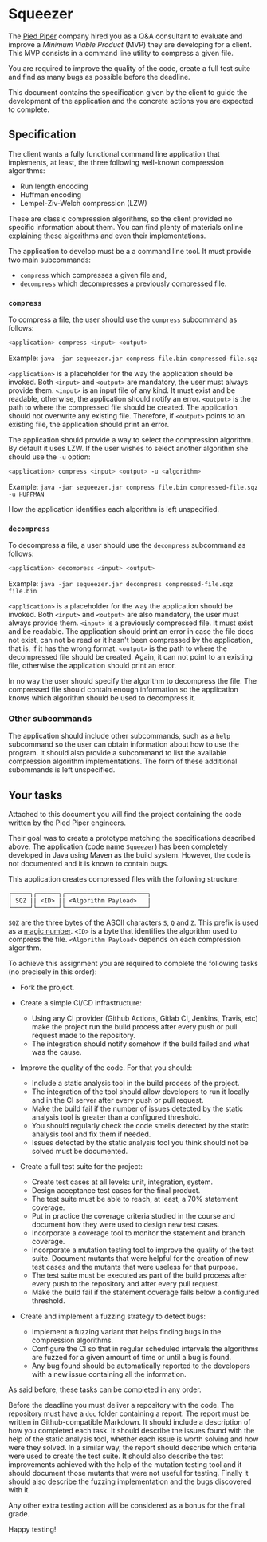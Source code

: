 # Squeezer

The [Pied Piper](http://www.piedpiper.com/) company hired you as a Q&A consultant to evaluate and improve a  *Minimum Viable Product* (MVP) they are developing for a client. This MVP consists in a command line utility to compress a given file.
 
You are required to improve the quality of the code, create a full test suite and find as many bugs as possible before the deadline.

This document contains the specification given by the client to guide the development of the application and the concrete actions you are expected to complete.

## Specification

The client wants a fully functional command line application that implements, at least, the three following well-known compression algorithms:
- Run length encoding
- Huffman encoding
- Lempel-Ziv-Welch compression (LZW)

These are classic compression algorithms, so the client provided no specific information about them. You can find plenty of materials online explaining these algorithms and even their implementations.

The application to develop must be a a command line tool. It must provide two main subcommands:
- `compress` which compresses a given file and,
- `decompress` which decompresses a previously compressed file.

### `compress`

To compress a file, the user should use the `compress` subcommand as follows:

```bash
<application> compress <input> <output>
```

Example: `java -jar sequeezer.jar compress file.bin compressed-file.sqz` 

`<application>` is a placeholder for the way the application should be invoked. Both `<input>` and `<output>` are mandatory, the user must always provide them. `<input>` is an input file of any kind. It must exist and be readable, otherwise, the application should notify an error. `<output>` is the path to where the compressed file should be created. The application should not overwrite any existing file. Therefore, if `<output>` points to an existing file, the application should print an error.

The application should provide a way to select the compression algorithm. By default it uses LZW. If the user wishes to select another algorithm she should use the `-u` option:

```bash
<application> compress <input> <output> -u <algorithm>
```

Example: `java -jar sequeezer.jar compress file.bin compressed-file.sqz -u HUFFMAN`

How the application identifies each algorithm is left unspecified.

### `decompress`

To decompress a file, a user should use the `decompress` subcommand as follows:

```bash
<application> decompress <input> <output>
```

Example: `java -jar sequeezer.jar decompress compressed-file.sqz file.bin`

`<application>` is a placeholder for the way the application should be invoked. Both `<input>` and `<output>` are also mandatory, the user must always provide them. `<input>` is a previously compressed file. It must exist and be readable. The application should print an error in case the file does not exist, can not be read or it hasn't been compressed by the application, that is, if it has the wrong format.  `<output>` is the path to where the decompressed file should be created. Again, it can not point to an existing file, otherwise the application should print an error.

In no way the user should specify the algorithm to decompress the file. The compressed file should contain enough information so the application knows which algorithm should be used to decompress it.

### Other subcommands

The application should include other subcommands, such as a `help` subcommand so the user can obtain information about how to use the program. It should also provide a subcommand to list the available compression algorithm implementations. The form of these additional subommands is left unspecified.

## Your tasks

Attached to this document you will find the project containing the code written by the Pied Piper engineers.

Their goal was to create a prototype matching the specifications described above. The application (code name `Squeezer`) has been completely developed in Java using Maven as the build system. However, the code is not documented and it is known to contain bugs.

This application creates compressed files with the following structure:

```
┌─────┐┌──────┐┌───────────────────────┐
│ SQZ || <ID> || <Algorithm Payload>   |
└─────┘└──────┘└───────────────────────┘
```

`SQZ` are the three bytes of the ASCII characters `S`, `Q` and `Z`. This prefix is used as a [magic number](https://en.wikipedia.org/wiki/Magic_number_(programming)). `<ID>` is a byte that identifies the algorithm used to compress the file. `<Algorithm Payload>` depends on each compression algorithm.

To achieve this assignment you are required to complete the following tasks (no precisely in this order):

- Fork the project.

- Create a simple CI/CD infrastructure:
  - Using any CI provider (Github Actions, Gitlab CI, Jenkins, Travis, etc) make the project run the build process after every push or pull request made to the repository.
  - The integration should notify somehow if the build failed and what was the cause.

- Improve the quality of the code. For that you should:
  - Include a static analysis tool in the build process of the project.
  - The integration of the tool should allow developers to run it locally and in the CI server after every push or pull request.
  - Make the build fail if the number of issues detected by the static analysis tool is greater than a configured threshold.
  - You should regularly check the code smells detected by the static analysis tool and fix them if needed.
  - Issues detected by the static analysis tool you think should not be solved must be documented.

- Create a full test suite for the project:
  - Create test cases at all levels: unit, integration, system.
  - Design acceptance test cases for the final product.
  - The test suite must be able to reach, at least, a 70% statement coverage.
  - Put in practice the coverage criteria studied in the course and document how they were used to design new test cases.
  - Incorporate a coverage tool to monitor the statement and branch coverage.
  - Incorporate a mutation testing tool to improve the quality of the test suite. Document mutants that were helpful for the creation of new test cases and the mutants that were useless for that purpose.
  - The test suite must be executed as part of the build process after every push to the repository and after every pull request.
  - Make the build fail if the statement coverage falls below a configured threshold.

- Create and implement a fuzzing strategy to detect bugs:
  - Implement a fuzzing variant that helps finding bugs in the compression algorithms.
  - Configure the CI so that in regular scheduled intervals the algorithms are fuzzed for a given amount of time or until a bug is found.
  - Any bug found should be automatically reported to the developers with a new issue containing all the information.

As said before, these tasks can be completed in any order.

Before the deadline you must deliver a repository with the code. The repository must have a `doc` folder containing a report. The report must be written in Github-compatible Markdown. It should include a description of how you completed each task. It should describe the issues found with the help of the static analysis tool, whether each issue is worth solving and how were they solved. In a similar way, the report should describe which criteria were used to create the test suite. It should also describe the test improvements achieved with the help of the mutation testing tool and it should document those mutants that were not useful for testing. Finally it should also describe the fuzzing implementation and the bugs discovered with it.

Any other extra testing action will be considered as a bonus for the final grade.


Happy testing!

